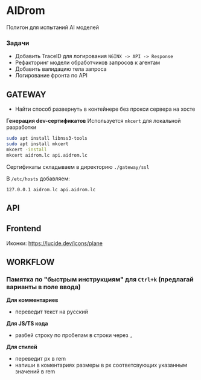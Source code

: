 # AIDrom

Полигон для испытаний AI моделей

### Задачи
- Добавить TraceID для логирования `NGINX -> API -> Response` 
- Рефакторинг модели обработчиков запросов к агентам
- Добавить валидацию тела запроса
- Логирование фронта по API

## GATEWAY

- Найти способ развернуть в контейнере без прокси сервера на хосте

**Генерация dev-сертификатов**
Используется `mkcert` для локальной разработки
```sh
sudo apt install libnss3-tools
sudo apt install mkcert
mkcert -install
mkcert aidrom.lc api.aidrom.lc
```
Сертификаты складываем в директорию `./gateway/ssl`

В `/etc/hosts` добавляем:
```
127.0.0.1 aidrom.lc api.aidrom.lc
```




## API

## Frontend

Иконки: https://lucide.dev/icons/plane


## WORKFLOW

### Памятка по "быстрым инструкциям" для `Ctrl+k` (предлагай варианты в поле ввода)

**Для комментариев**
- переведит текст на русский

**Для JS/TS кода**
- разбей строку по пробелам в строки через `,`

**Для стилей**
- переведит px в rem
- напиши в коментариях размеры в px соответсвующих указанным значений в rem
